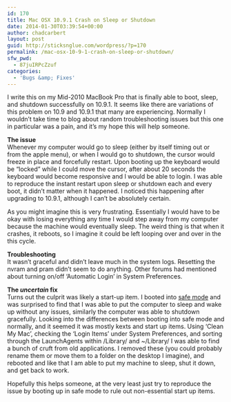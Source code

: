 ```yaml
---
id: 170
title: Mac OSX 10.9.1 Crash on Sleep or Shutdown
date: 2014-01-30T03:39:54+00:00
author: chadcarbert
layout: post
guid: http://sticksnglue.com/wordpress/?p=170
permalink: /mac-osx-10-9-1-crash-on-sleep-or-shutdown/
sfw_pwd:
  - 87juIRPcZzuf
categories:
  - 'Bugs &amp; Fixes'
---
```

I write this on my Mid-2010 MacBook Pro that is finally able to boot, sleep, and shutdown successfully on 10.9.1. It seems like there are variations of this problem on 10.9 and 10.9.1 that many are experiencing. Normally I wouldn&#8217;t take time to blog about random troubleshooting issues but this one in particular was a pain, and it&#8217;s my hope this will help someone. 

**The issue**  
Whenever my computer would go to sleep (either by itself timing out or from the apple menu), or when I would go to shutdown, the cursor would freeze in place and forcefully restart. Upon booting up the keyboard would be &#8220;locked&#8221; while I could move the cursor, after about 20 seconds the keyboard would become responsive and I would be able to login. I was able to reproduce the instant restart upon sleep or shutdown each and every boot, it didn&#8217;t matter when it happened. I noticed this happening after upgrading to 10.9.1, although I can&#8217;t be absolutely certain.

As you might imagine this is very frustrating. Essentially I would have to be okay with losing everything any time I would step away from my computer because the machine would eventually sleep. The weird thing is that when it crashes, it reboots, so I imagine it could be left looping over and over in the this cycle. 

**Troubleshooting**  
It wasn&#8217;t graceful and didn&#8217;t leave much in the system logs. Resetting the nvram and pram didn&#8217;t seem to do anything. Other forums had mentioned about turning on/off &#8216;Automatic Login&#8217; in System Preferences.

**The _uncertain_ fix**  
Turns out the culprit was likely a start-up item. I booted into [safe mode](http://support.apple.com/kb/ht1564 "Apple Support - Safe Mode") and was surprised to find that I was able to put the computer to sleep and wake up without any issues, similarly the computer was able to shutdown gracefully. Looking into the differences between booting into safe mode and normally, and it seemed it was mostly kexts and start up items. Using &#8216;Clean My Mac&#8217;, checking the &#8216;Login Items&#8217; under System Preferences, and sorting through the LaunchAgents within /Library/ and ~/Library/ I was able to find a bunch of cruft from old applications. I removed these (you could probably rename them or move them to a folder on the desktop I imagine), and rebooted and like that I am able to put my machine to sleep, shut it down, and get back to work.

Hopefully this helps someone, at the very least just try to reproduce the issue by booting up in safe mode to rule out non-essential start up items.